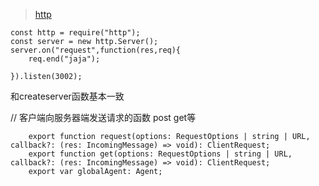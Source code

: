 > [http](http://www.jianshu.com/p/ab2741f78858)


```
const http = require("http");
const server = new http.Server();
server.on("request",function(res,req){
    req.end("jaja");

}).listen(3002);
```
和createserver函数基本一致


// 客户端向服务器端发送请求的函数  post get等

```
    export function request(options: RequestOptions | string | URL, callback?: (res: IncomingMessage) => void): ClientRequest;
    export function get(options: RequestOptions | string | URL, callback?: (res: IncomingMessage) => void): ClientRequest;
    export var globalAgent: Agent;
```